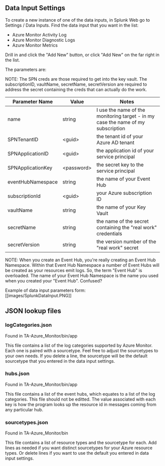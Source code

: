 ## Data Input Settings
To create a new instance of one of the data inputs, in Splunk Web go to Settings / Data Inputs. Find the data input that you want in the list:
* Azure Monitor Activity Log
* Azure Monitor Diagnostic Logs
* Azure Monitor Metrics

Drill in and click the "Add New" button, or click "Add New" on the far right in the list.  

The parameters are:  

NOTE: The SPN creds are those required to get into the key vault. The subscriptionID, vaultName, secretName, secretVersion are required to address the secret containing the creds that can actually do the work.

| Parameter Name | Value | Notes |
|----------------|-------|-------|
| name | string | I use the name of the monitoring target - in my case the name of my subscription |
| SPNTenantID | \<guid\> | the tenant id of your Azure AD tenant |
| SPNApplicationID | \<guid\> | the application id of your service principal |
| SPNApplicationKey | \<password\> | the secret key to the service principal |
| eventHubNamespace | string | the name of your Event Hub |
| subscriptionId | \<guid\> | your Azure subscription ID |
| vaultName | string | the name of your Key Vault |
| secretName | string | the name of the secret containing the "real work" credentials |
| secretVersion | string | the version number of the "real work" secret |

NOTE: When you create an Event Hub, you're really creating an Event Hub Namespace. Within that Event Hub Namespace a number of Event Hubs will be created as your resources emit logs. So, the term "Event Hub" is overloaded. The name of your Event Hub Namespace is the name you used when you created your "Event Hub". Confused?

Example of data input parameters form:  
[[images/SplunkDataInput.PNG]]

## JSON lookup files

### logCategories.json
Found in TA-Azure_Monitor/bin/app

This file contains a list of the log categories supported by Azure Monitor. Each one is paired with a sourcetype. Feel free to adjust the sourcetypes to your own needs. If you delete a line, the sourcetype will be the default sourcetype that you entered in the data input settings.

### hubs.json
Found in TA-Azure_Monitor/bin/app

This file contains a list of the event hubs, which equates to a list of the log categories. This file should not be editted. The value associated with each key is how the program looks up the resource id in messages coming from any particular hub.

### sourcetypes.json
Found in TA-Azure_Monitor/bin

This file contains a list of resource types and the sourcetype for each. Add lines as needed if you want distinct sourcetypes for your Azure resource types. Or delete lines if you want to use the default you entered in data input settings.
